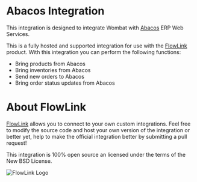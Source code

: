 # Abacos Integration

This integration is designed to integrate Wombat with
[Abacos](http://www.kplsolucoes.com.br/produtos.asp) ERP Web Services.

This is a fully hosted and supported integration for use with the [FlowLink](http://flowlink.io/)
product. With this integration you can perform the following functions:

* Bring products from Abacos
* Bring inventories from Abacos
* Send new orders to Abacos
* Bring order status updates from Abacos

# About FlowLink

[FlowLink](http://flowlink.io/) allows you to connect to your own custom integrations.
Feel free to modify the source code and host your own version of the integration
or better yet, help to make the official integration better by submitting a pull request!

This integration is 100% open source an licensed under the terms of the New BSD License.

![FlowLink Logo](http://flowlink.io/wp-content/uploads/logo-1.png)
